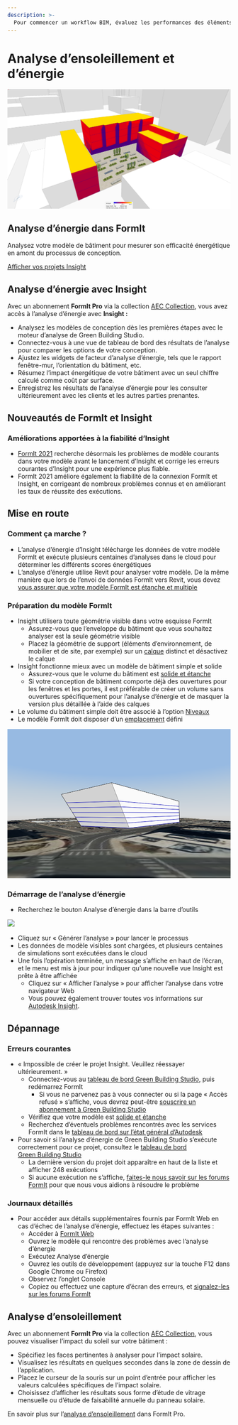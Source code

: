 ```yaml
---
description: >-
  Pour commencer un workflow BIM, évaluez les performances des éléments dès le début du processus de conception.
---
```


# Analyse d’ensoleillement et d’énergie

![](<../.gitbook/assets/20220317 Solar Analysis.png>)

## Analyse d’énergie dans FormIt

Analysez votre modèle de bâtiment pour mesurer son efficacité énergétique en amont du processus de conception.

[Afficher vos projets Insight](https://gbs.autodesk.com/OneEnergy/Insight)

## Analyse d’énergie avec Insight

Avec un abonnement **FormIt Pro** via la collection [AEC Collection](https://www.autodesk.com/collections/architecture-engineering-construction/overview), vous avez accès à l’analyse d’énergie avec **Insight :**

* Analysez les modèles de conception dès les premières étapes avec le moteur d’analyse de Green Building Studio.
* Connectez-vous à une vue de tableau de bord des résultats de l’analyse pour comparer les options de votre conception.
* Ajustez les widgets de facteur d’analyse d’énergie, tels que le rapport fenêtre-mur, l’orientation du bâtiment, etc.
* Résumez l’impact énergétique de votre bâtiment avec un seul chiffre calculé comme coût par surface.
* Enregistrez les résultats de l’analyse d’énergie pour les consulter ultérieurement avec les clients et les autres parties prenantes.

## Nouveautés de FormIt et Insight<a href="#insight-what-s-new" id="insight-what-s-new"></a>

### **Améliorations apportées à la fiabilité d’Insight** <a href="#improvements-to-insight-reliability" id="improvements-to-insight-reliability"></a>

* [FormIt 2021](https://formit.autodesk.com/blog/post/introducing-formit-2021) recherche désormais les problèmes de modèle courants dans votre modèle avant le lancement d’Insight et corrige les erreurs courantes d’Insight pour une expérience plus fiable.
* FormIt 2021 améliore également la fiabilité de la connexion FormIt et Insight, en corrigeant de nombreux problèmes connus et en améliorant les taux de réussite des exécutions.

## Mise en route <a href="#insight-getting-started" id="insight-getting-started"></a>

### **Comment ça marche ?** <a href="#how-it-works" id="how-it-works"></a>

* L’analyse d’énergie d’Insight télécharge les données de votre modèle FormIt et exécute plusieurs centaines d’analyses dans le cloud pour déterminer les différents scores énergétiques
* L’analyse d’énergie utilise Revit pour analyser votre modèle. De la même manière que lors de l’envoi de données FormIt vers Revit, vous devez [vous assurer que votre modèle FormIt est étanche et multiple](https://formit.autodesk.com/blog/post/repairing-solid-models)

### **Préparation du modèle FormIt** <a href="#preparing-your-formit-model" id="preparing-your-formit-model"></a>

* Insight utilisera toute géométrie visible dans votre esquisse FormIt
  * Assurez-vous que l’enveloppe du bâtiment que vous souhaitez analyser est la seule géométrie visible
  * Placez la géométrie de support (éléments d’environnement, de mobilier et de site, par exemple) sur un [calque](../tool-library/layers.md) distinct et désactivez le calque
* Insight fonctionne mieux avec un modèle de bâtiment simple et solide
  * Assurez-vous que le volume du bâtiment est [solide et étanche](https://formit.autodesk.com/blog/post/repairing-solid-models)
  * Si votre conception de bâtiment comporte déjà des ouvertures pour les fenêtres et les portes, il est préférable de créer un volume sans ouvertures spécifiquement pour l’analyse d’énergie et de masquer la version plus détaillée à l’aide des calques
* Le volume du bâtiment simple doit être associé à l’option [Niveaux](../tool-library/levels-and-area.md)
* Le modèle FormIt doit disposer d’un [emplacement](../tool-library/setting-location.md) défini

![](../.gitbook/assets/insight.png)

### **Démarrage de l’analyse d’énergie** <a href="#starting-energy-analysis" id="starting-energy-analysis"></a>

* Recherchez le bouton Analyse d’énergie dans la barre d’outils

![](../.gitbook/assets/generate\_insight.png)

* Cliquez sur « Générer l’analyse » pour lancer le processus
* Les données de modèle visibles sont chargées, et plusieurs centaines de simulations sont exécutées dans le cloud
* Une fois l’opération terminée, un message s’affiche en haut de l’écran, et le menu est mis à jour pour indiquer qu’une nouvelle vue Insight est prête à être affichée
  * Cliquez sur « Afficher l’analyse » pour afficher l’analyse dans votre navigateur Web
  * Vous pouvez également trouver toutes vos informations sur [Autodesk Insight](https://gbs.autodesk.com/OneEnergy/Insight).

## Dépannage <a href="#insight-troubleshooting" id="insight-troubleshooting"></a>

### **Erreurs courantes** <a href="#common-errors" id="common-errors"></a>

* « Impossible de créer le projet Insight. Veuillez réessayer ultérieurement. »
  * Connectez-vous au [tableau de bord Green Building Studio](https://gbs.autodesk.com/GBS/Project), puis redémarrez FormIt
    * Si vous ne parvenez pas à vous connecter ou si la page « Accès refusé » s’affiche, vous devrez peut-être [souscrire un abonnement à Green Building Studio](https://knowledge.autodesk.com/search-result/caas/CloudHelp/cloudhelp/ENU/BPA-Help/files/GUID-7FCFF904-F943-4020-BF7F-53AA7148673D-htm.html)
  * Vérifiez que votre modèle est [solide et étanche](https://formit.autodesk.com/blog/post/repairing-solid-models)
  * Recherchez d’éventuels problèmes rencontrés avec les services FormIt dans le [tableau de bord sur l’état général d’Autodesk](https://health.autodesk.com/)
* Pour savoir si l’analyse d’énergie de Green Building Studio s’exécute correctement pour ce projet, consultez le [tableau de bord Green Building Studio](https://gbs.autodesk.com/GBS/Project)
  * La dernière version du projet doit apparaître en haut de la liste et afficher 248 exécutions
  * Si aucune exécution ne s’affiche, [faites-le nous savoir sur les forums FormIt](https://forums.autodesk.com/t5/formit-forum/bd-p/142) pour que nous vous aidions à résoudre le problème

### **Journaux détaillés** <a href="#detailed-logs" id="detailed-logs"></a>

* Pour accéder aux détails supplémentaires fournis par FormIt Web en cas d’échec de l’analyse d’énergie, effectuez les étapes suivantes :
  * Accéder à [FormIt Web](https://formit.autodesk.com/app)
  * Ouvrez le modèle qui rencontre des problèmes avec l’analyse d’énergie
  * Exécutez Analyse d’énergie
  * Ouvrez les outils de développement (appuyez sur la touche F12 dans Google Chrome ou Firefox)
  * Observez l’onglet Console
  * Copiez ou effectuez une capture d’écran des erreurs, et [signalez-les sur les forums FormIt](https://forums.autodesk.com/t5/formit-forum/bd-p/142)

## Analyse d’ensoleillement

Avec un abonnement **FormIt Pro** via la collection [AEC Collection](https://www.autodesk.com/collections/architecture-engineering-construction/overview), vous pouvez visualiser l’impact du soleil sur votre bâtiment :

* Spécifiez les faces pertinentes à analyser pour l’impact solaire.
* Visualisez les résultats en quelques secondes dans la zone de dessin de l’application.
* Placez le curseur de la souris sur un point d’entrée pour afficher les valeurs calculées spécifiques de l’impact solaire.
* Choisissez d’afficher les résultats sous forme d’étude de vitrage mensuelle ou d’étude de faisabilité annuelle du panneau solaire.

En savoir plus sur l’[analyse d’ensoleillement](../tool-library/solar-analysis.md) dans FormIt Pro.
